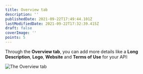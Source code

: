 ```yaml
---
title: Overview tab
description: ''
publishedDate: 2021-09-22T17:49:44.101Z
lastModifiedDate: 2021-09-22T17:32:39.415Z
draft: false
coverImage: ''
points: 5
---
```


Through the **Overview tab**, you can add more details like a **Long Description**, **Logo**, **Website** and **Terms of Use** for your API:

![The Overview tab](https://raw.githubusercontent.com/RapidAPI/DevRel-Stack-Data/production/learn/courses/rapidapi-hub-provider/images/image4.png)
